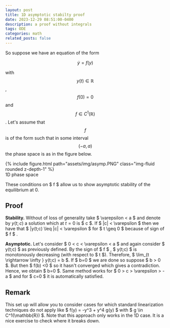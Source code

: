```yaml
---
layout: post
title: 1D asymptotic stabilty proof
date: 2023-12-29 08:51:00-0400
description: a proof without integrals 
tags: ODE
categories: math
related_posts: false
---
```



So suppose we have an equation of the form 

$$
\dot y = f(y)
$$

with $$ y(t) \in \mathbb{R} $$, $$ f(0) = 0 $$ and $$ f \in C^1(\mathbb{R}) $$. Let's assume that $$ f $$ is of the form such that in some interval $$ (-a, a) $$ the phase space is as in the figure below.


<div class="row">
    <div class="col-sm mt-3 mt-md-0">
        {% include figure.html path="assets/img/asymp.PNG" class="img-fluid rounded z-depth-1" %}
    </div>
</div>
<div class="caption">
    1D phase space
</div>


These conditions on $ f $ allow us to show asymptotic stability of the equilibrium at 0. 

## Proof

**Stability.** Without of loss of generality take $ \varepsilon < a $ and denote by $y(t;c)$ a solution which at $t=0$ is $ c $. If $ |c| < \varepsilon $  then we have that $ |y(t;c) \leq |c| < \varepsilon $ for $ t \geq 0 $ because of sign of $ f $ .

**Asymptotic.** Let's consider $ 0 < c < \varepsilon < a $ and again consider $ y(t;c) $ as previously defined. By the sign of $ f $ , $ y(t;c) $ is monotonously decreasing (with respect to $ t $). Therefore, $ \lim_{t \rightarrow \infty } y(t;c) = b $. If $ b=0 $ we are done so suppose $ b > 0 $. But then $ f(b) <0 $ so it hasn't converged which gives a contradiction. Hence, we obtain $ b=0 $. Same method works for $ 0 > c > \varepsilon > -a $ and for $ c=0 $ it is automatically satisfied. 

## Remark

This set up will allow you to consider cases for which standard linearization techniques do not apply like $ f(y) = -y^3 + y^4 g(y) $ with $ g \in C^1(\mathbb{R}) $. Note that this approach only works in the 1D case. It is a nice exercise to check where it breaks down.   


